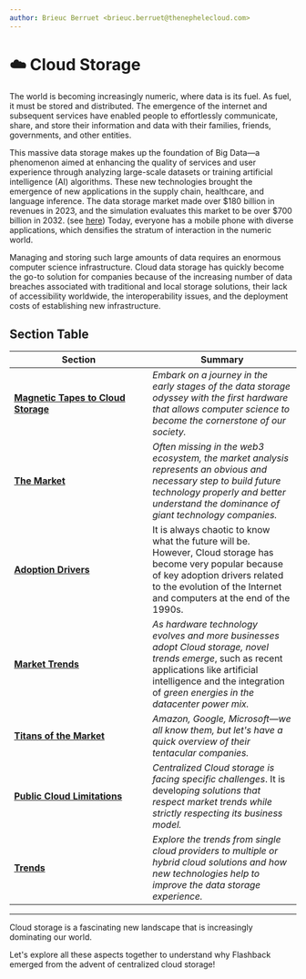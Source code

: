 ```yaml
---
author: Brieuc Berruet <brieuc.berruet@thenephelecloud.com>
---
```


# ☁️ Cloud Storage

The world is becoming increasingly numeric, where data is its fuel. As fuel, it must be stored and distributed. The emergence of the internet and subsequent services have enabled people to effortlessly communicate, share, and store their information and data with their families, friends, governments, and other entities.

This massive data storage makes up the foundation of Big Data—a phenomenon aimed at enhancing the quality of services and user experience through analyzing large-scale datasets or training artificial intelligence (AI) algorithms. These new technologies brought the emergence of new applications in the supply chain, healthcare, and language inference. The data storage market made over $180 billion in revenues in 2023, and the simulation evaluates this market to be over $700 billion in 2032. (see [here](https://www.fortunebusinessinsights.com/data-storage-market-102991)) Today, everyone has a mobile phone with diverse applications, which densifies the stratum of interaction in the numeric world.

Managing and storing such large amounts of data requires an enormous computer science infrastructure. Cloud data storage has quickly become the go-to solution for companies because of the increasing number of data breaches associated with traditional and local storage solutions, their lack of accessibility worldwide, the interoperability issues, and the deployment costs of establishing new infrastructure.

## Section Table

<table><thead><tr><th width="227">Section</th><th>Summary</th></tr></thead><tbody><tr><td><a href="magnetic-tapes-to-cloud-storage.md"><strong>Magnetic Tapes to Cloud Storage</strong></a></td><td><em>Embark on a journey in the early stages of the data storage odyssey with the first hardware that allows computer science to become the cornerstone of our society.</em></td></tr><tr><td><a href="the-market.md"><strong>The Market</strong></a></td><td><em>Often missing in the web3 ecosystem, the market analysis represents an obvious and necessary step to build future technology properly and better understand the dominance of giant technology companies.</em></td></tr><tr><td><a href="adoption-drivers.md"><strong>Adoption Drivers</strong></a></td><td>It is always chaotic to know what the future will be. However, Cloud storage has become very popular because of key adoption drivers related to the evolution of the Internet and computers at the end of the 1990s.</td></tr><tr><td><a href="market-trends.md"><strong>Market Trends</strong></a></td><td><em>As hardware technology evolves and more businesses adopt Cloud storage, novel trends emerge</em>, such as recent applications like artificial intelligence and the integration of <em>green energies in the datacenter power mix.</em></td></tr><tr><td><a href="titans-of-the-market.md"><strong>Titans of the Market</strong></a></td><td><em>Amazon, Google, Microsoft—we all know them, but let's have a quick overview of their tentacular companies.</em></td></tr><tr><td><a href="navigating-the-challenges.md"><strong>Public Cloud Limitations</strong></a></td><td><em>Centralized Cloud storage is facing specific challenges</em>. It is develo<em>ping solutions that respect market trends while strictly respecting its business model.</em></td></tr><tr><td><a href="market-trends.md"><strong>Trends</strong></a></td><td><em>Explore the trends from single cloud providers to multiple or hybrid cloud solutions and how new technologies help to improve the data storage experience.</em></td></tr></tbody></table>

***

Cloud storage is a fascinating new landscape that is increasingly dominating our world.

Let's explore all these aspects together to understand why Flashback emerged from the advent of centralized cloud storage!
